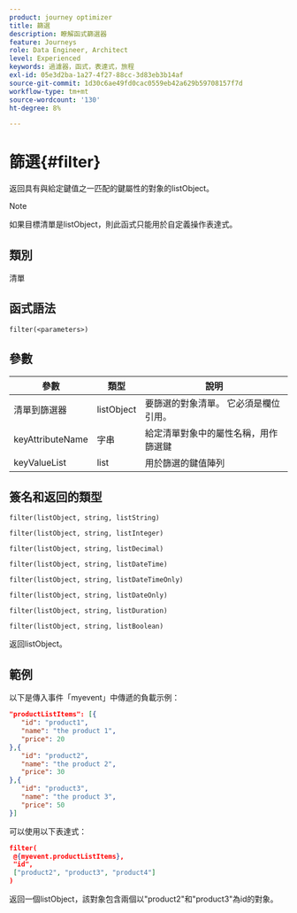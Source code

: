 ```yaml
---
product: journey optimizer
title: 篩選
description: 瞭解函式篩選器
feature: Journeys
role: Data Engineer, Architect
level: Experienced
keywords: 過濾器，函式，表達式，旅程
exl-id: 05e3d2ba-1a27-4f27-88cc-3d83eb3b14af
source-git-commit: 1d30c6ae49fd0cac0559eb42a629b59708157f7d
workflow-type: tm+mt
source-wordcount: '130'
ht-degree: 8%

---
```


# 篩選{#filter}

返回具有與給定鍵值之一匹配的鍵屬性的對象的listObject。

>[!NOTE]
>
>如果目標清單是listObject，則此函式只能用於自定義操作表達式。

## 類別

清單

## 函式語法

`filter(<parameters>)`

## 參數

| 參數 | 類型 | 說明 |
|-----------|------------------|------------------|
| 清單到篩選器 | listObject | 要篩選的對象清單。 它必須是欄位引用。 |
| keyAttributeName | 字串 | 給定清單對象中的屬性名稱，用作篩選鍵 |
| keyValueList | list | 用於篩選的鍵值陣列 |

## 簽名和返回的類型

`filter(listObject, string, listString)`

`filter(listObject, string, listInteger)`

`filter(listObject, string, listDecimal)`

`filter(listObject, string, listDateTime)`

`filter(listObject, string, listDateTimeOnly)`

`filter(listObject, string, listDateOnly)`

`filter(listObject, string, listDuration)`

`filter(listObject, string, listBoolean)`

返回listObject。

## 範例

以下是傳入事件「myevent」中傳遞的負載示例：

```json
"productListItems": [{
   "id": "product1",
   "name": "the product 1",
   "price": 20
},{
   "id": "product2",
   "name": "the product 2",
   "price": 30
},{
   "id": "product3",
   "name": "the product 3",
   "price": 50
}]
```

可以使用以下表達式：

```json
filter(
 @{myevent.productListItems},
 "id", 
 ["product2", "product3", "product4"]
)
```

返回一個listObject，該對象包含兩個以&quot;product2&quot;和&quot;product3&quot;為id的對象。
